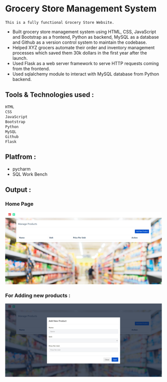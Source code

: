 # Grocery Store Management System

    This is a fully functional Grocery Store Website.
    
* Built grocery store management system using HTML, CSS, JavaScript and Bootstrap as a frontend, Python as backend, MySQL as a database and Github as a version control system to maintain the codebase.
* Helped XYZ grocers automate their order and inventory management processes which saved them 30k dollars in the first year after the launch.
* Used Flask as a web server framework to serve HTTP requests coming from the frontend.
* Used sqlalchemy module to interact with MySQL database from Python backend.

## Tools & Technologies used :
    HTML
    CSS
    JavaScript
    Bootstrap
    Python
    MySQL
    Github
    Flask
    
## Platfrom :
* pycharm
* SQL Work Bench
    
## Output :
### Home Page 
![Screenshot](https://github.com/inarenpithani/Grocery-Store-Management-System/blob/main/Home%20page.png)

### For Adding new products :
![Screenshot](https://github.com/inarenpithani/Grocery-Store-Management-System/blob/main/New%20product.png)
